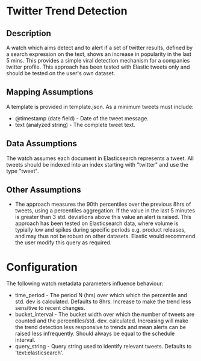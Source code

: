 # Twitter Trend Detection

## Description

A watch which aims detect and to alert if a set of twitter results, defined by a search expression on the text, shows an increase in popularity in the last 5 mins.  This provides a simple viral detection mechanism for a companies twitter profile.  This approach has been tested with Elastic tweets only and should be tested on the user's own dataset.

## Mapping Assumptions

A template is provided in template.json.  As a minimum tweets must include:

* @timestamp (date field) - Date of the tweet message.
* text (analyzed string) - The complete tweet text.

## Data Assumptions

The watch assumes each document in Elasticsearch represents a tweet.  All tweets should be indexed into an index starting with "twitter" and use the type "tweet".

## Other Assumptions

* The approach measures the 90th percentiles over the previous 8hrs of tweets, using a percentiles aggregation.  If the value in the last 5 minutes is greater than 3 std. deviations above this value an alert is raised.  This approach has been tested on Elasticsearch data, where volume is typially low and spikes during specific periods e.g. product releases, and may thus not be robust on other datasets.  Elastic would recommend the user modify this query as required. 

# Configuration

The following watch metadata parameters influence behaviour:

* time_period - The period N (hrs) over which which the percentile and std. dev is calculated.  Defaults to 8hrs. Increase to make the trend less sensitive to recent changes.
* bucket_interval - The bucket width over which the number of tweets are counted and the percentiles/std. dev. calculated.  Increasing will make the trend detection less responsive to trends and mean alerts can be raised less infrequently.  Should always be equal to the schedule interval.  
* query_string - Query string used to identify relevant tweets. Defaults to 'text:elasticsearch'.
